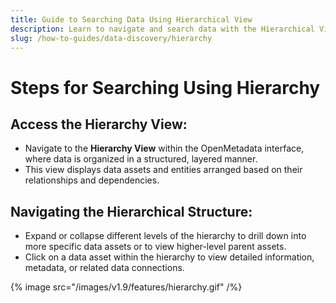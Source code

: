 ```yaml
---
title: Guide to Searching Data Using Hierarchical View
description: Learn to navigate and search data with the Hierarchical View in `brandName`. Expand layers, explore relationships, and access detailed asset information easily.
slug: /how-to-guides/data-discovery/hierarchy
---
```


# Steps for Searching Using Hierarchy

## Access the Hierarchy View:
- Navigate to the **Hierarchy View** within the OpenMetadata interface, where data is organized in a structured, layered manner.
- This view displays data assets and entities arranged based on their relationships and dependencies.

## Navigating the Hierarchical Structure:
- Expand or collapse different levels of the hierarchy to drill down into more specific data assets or to view higher-level parent assets.
- Click on a data asset within the hierarchy to view detailed information, metadata, or related data connections.

{% image
  src="/images/v1.9/features/hierarchy.gif"
/%}
